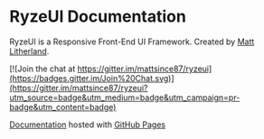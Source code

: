 # RyzeUI Documentation

RyzeUI is a Responsive Front-End UI Framework. Created by [Matt Litherland](http://twitter.com/mattsince87).

[![Join the chat at https://gitter.im/mattsince87/ryzeui](https://badges.gitter.im/Join%20Chat.svg)](https://gitter.im/mattsince87/ryzeui?utm_source=badge&utm_medium=badge&utm_campaign=pr-badge&utm_content=badge)

[Documentation](http://ryzedev.github.io/ryzeui/) hosted with [GitHub Pages](http://pages.github.com)